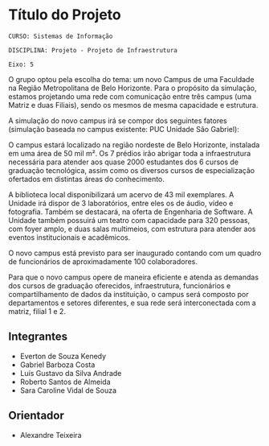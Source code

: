 # Título do Projeto

`CURSO: Sistemas de Informação`

`DISCIPLINA: Projeto - Projeto de Infraestrutura`

`Eixo: 5`

O grupo optou pela escolha do tema: um novo Campus de uma Faculdade na Região Metropolitana de Belo Horizonte. Para o propósito da simulação, estamos projetando uma rede com comunicação entre três campus (uma Matriz e duas Filiais), sendo os mesmos de mesma capacidade e estrutura. 

A simulação do novo campus irá se compor dos seguintes fatores (simulação baseada no campus existente: PUC Unidade São Gabriel): 

O campus estará localizado na região nordeste de Belo Horizonte, instalada em uma área de 50 mil m². Os 7 prédios irão abrigar toda a infraestrutura necessária para atender aos quase 2000 estudantes dos 6 cursos de graduação tecnológica, assim como os diversos cursos de especialização ofertados em distintas áreas do conhecimento. 

A biblioteca local disponibilizará um acervo de 43 mil exemplares. A Unidade irá dispor de 3 laboratórios, entre eles os de áudio, vídeo e fotografia. Também se destacará, na oferta de Engenharia de Software. A Unidade também possuirá um teatro com capacidade para 320 pessoas, com foyer amplo, e duas salas multimeios, com estrutura para atender aos eventos institucionais e acadêmicos. 

O novo campus está previsto para ser inaugurado contando com um quadro de funcionários de aproximadamente 100 colaboradores. 

Para que o novo campus opere de maneira eficiente e atenda as demandas dos cursos de graduação oferecidos, infraestrutura, funcionários e compartilhamento de dados da instituição, o campus será composto por departamentos e setores diferentes, e sua rede será interconectada com a matriz, filial 1 e 2.  

## Integrantes

* Everton de Souza Kenedy 
* Gabriel Barboza Costa 
* Luís Gustavo da Silva Andrade 
* Roberto Santos de Almeida 
* Sara Caroline Vidal de Souza 

## Orientador

* Alexandre Teixeira


